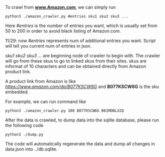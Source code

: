 To crawl from **www.Amazon.com**, we can simply run

``` {bash}
python3 ./amazon_crawler.py #entries sku1 sku2 sku3 ...
```

Here *#entries* is the number of entries you want, which is usually set from 50 to 200 in order to avoid black listing of Amazon.com.

11/29: now *#entries* represents num of additional entries you want. Script will tell you current num of entries in json.

*sku1 sku2 sku3 ...* are beginning node of crawler to begin with. The crawler will go from these skus to go to linked skus from their sites. skus are informat of 10 characters and can be obtained directly from Amazon product link.

A product link from Amazon is like *https://www.amazon.com/dp/B077KSCW6G* and **B077KSCW6G** is the sku embedded.

For example, we can run command like

``` {bash}
python3 ./amazon_crawler.py 100 B077KSCW6G B01MDNLX2Q
```

After the data is crawled, to dump data into the sqlite database, please run the following code

``` {bash}
python3 ./dump.py
```

The code will automatically regenerate the data and dump all changes in data.json into ../db.sqlite.